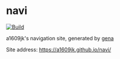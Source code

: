 # navi

[![Build](https://github.com/a1609jk/navi/actions/workflows/generate.yml/badge.svg)](https://github.com/a1609jk/navi/actions/workflows/generate.yml)

a1609jk's navigation site, generated by [gena](https://github.com/x1ah/gena)

Site address: https://a1609jk.github.io/navi/